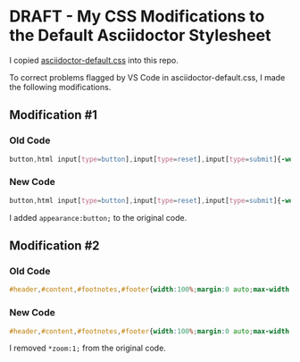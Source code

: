 # DRAFT - My CSS Modifications to the Default Asciidoctor Stylesheet

I copied [asciidoctor-default.css](https://cdn.jsdelivr.net/gh/asciidoctor/asciidoctor@2.0/data/stylesheets/asciidoctor-default.css) into this repo.

To correct problems flagged by VS Code in asciidoctor-default.css, I made the following modifications.

## Modification #1

### Old Code

```css
button,html input[type=button],input[type=reset],input[type=submit]{-webkit-appearance:button;cursor:pointer}
```

### New Code

```css
button,html input[type=button],input[type=reset],input[type=submit]{-webkit-appearance:button;appearance:button;cursor:pointer}
```
I added `appearance:button;` to the original code.

## Modification #2

### Old Code

```css
#header,#content,#footnotes,#footer{width:100%;margin:0 auto;max-width:62.5em;*zoom:1;position:relative;padding-left:.9375em;padding-right:.9375em}
```

### New Code

```css
#header,#content,#footnotes,#footer{width:100%;margin:0 auto;max-width:62.5em;position:relative;padding-left:.9375em;padding-right:.9375em}
```

I removed `*zoom:1;` from the original code.